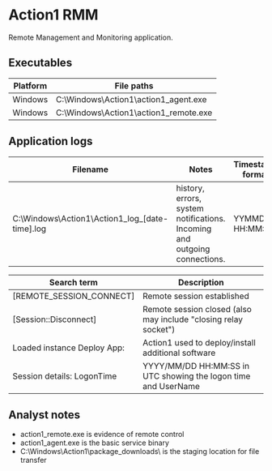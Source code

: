 # Action1 RMM

Remote Management and Monitoring application.

## Executables

|Platform|File paths|
|-|-|
|Windows|C:\Windows\Action1\action1_agent.exe
|Windows|C:\Windows\Action1\action1_remote.exe

## Application logs

|Filename|Notes|Timestamp format|Log Timezone
|-|-|-|-|
|C:\Windows\Action1\Action1_log_[date-time].log|history, errors, system notifications. Incoming and outgoing connections.  |YYMMDD HH:MM:SS|UTC

|Search term|Description|
|-|-|
|[REMOTE_SESSION_CONNECT]| Remote session established|
|[Session::Disconnect]| Remote session closed (also may include "closing relay socket")|
|Loaded instance Deploy App:| Action1 used to deploy/install additional software|
|Session details: LogonTime| YYYY/MM/DD HH:MM:SS in UTC showing the logon time and UserName|
 
## Analyst notes
- action1_remote.exe is evidence of remote control
- action1_agent.exe is the basic service binary
- C:\Windows\Action1\package_downloads\ is the staging location for file transfer

[^1]: [RMM – action1-client-side-evidence](https://dfirtnt.wordpress.com/2023/08/23/rmm-action1-client-side-evidence/)
